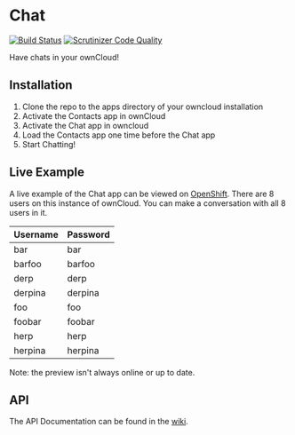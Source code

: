 Chat
====

[![Build Status](https://travis-ci.org/owncloud/chat.svg?branch=master)](https://travis-ci.org/owncloud/chat)
[![Scrutinizer Code Quality](https://scrutinizer-ci.com/g/owncloud/chat/badges/quality-score.png?b=master)](https://scrutinizer-ci.com/g/owncloud/chat/?branch=master)

Have chats in your ownCloud!

## Installation
1. Clone the repo to the apps directory of your owncloud installation
2. Activate the Contacts app in ownCloud
3. Activate the Chat app in owncloud
4. Load the Contacts app one time before the Chat app
5. Start Chatting!

## Live Example
A live example of the Chat app can be viewed on [OpenShift](http://chat-ledfan.rhcloud.com/).
There are 8 users on this instance of ownCloud. You can make a conversation with all 8 users in it.

Username | Password 
--- | ---
bar | bar
barfoo | barfoo
derp | derp
derpina | derpina
foo | foo
foobar | foobar
herp | herp
herpina | herpina

Note: the preview isn't always online or up to date.

## API
The API Documentation can be found in the [wiki](https://github.com/owncloud/chat/wiki/Api).

